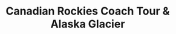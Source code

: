 ---
category: rest-of-the-world
title: Canadian Rockies Coach Tour & Alaska Glacier
class: canadian-rockies-coach-tour-and-alaska-glacier
cruiseline: Holland America Line – Nieuw Amsterdam
special-info: 7nt Modern coach tour from Calgary to Vancouver + flights & transfers
price: 2049
nights: 15
cruise-url: http://www.planetcruise.co.uk/holland-america-line-cruises/nieuw-amsterdam/10-september-2016/103778?referrersiteid=970
---